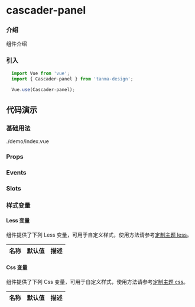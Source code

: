 # cascader-panel

### 介绍

组件介绍

### 引入

```js
  import Vue from 'vue';
  import { Cascader-panel } from 'tanma-design';
  
  Vue.use(Cascader-panel);
```

## 代码演示

### 基础用法

<demo-code>./demo/index.vue</demo-code>

### Props

### Events

### Slots

### 样式变量

#### Less 变量

组件提供了下列 Less 变量，可用于自定义样式，使用方法请参考[定制主题 less](#/theme)。

名称 | 默认值 | 描述
-- | -- | --

#### Css 变量

组件提供了下列 Css 变量，可用于自定义样式，使用方法请参考[定制主题 css](#/theme2)。

名称 | 默认值 | 描述
-- | -- | --
